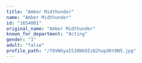 ```yaml
---
title: "Amber Midthunder"
name: "Amber Midthunder"
id: "1654001"
original_name: "Amber Midthunder"
known_for_department: "Acting"
gender: "1"
adult: "false"
profile_path: "/f8VWGyaIS38NkDIzQ2hapXKt0N5.jpg"
---
```


